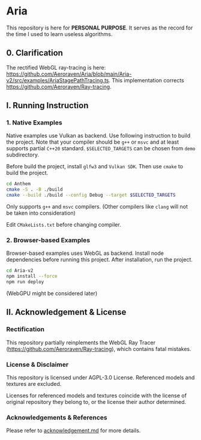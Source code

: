 # Aria

This repository is here for **PERSONAL PURPOSE**. It serves as the record for the time I used to learn useless algorithms.



## 0. Clarification

The rectified WebGL ray-tracing is here: https://github.com/Aeroraven/Aria/blob/main/Aria-v2/src/examples/AriaStagePathTracing.ts. This implementation corrects https://github.com/Aeroraven/Ray-tracing.



## I. Running Instruction

### 1. Native Examples

Native examples use Vulkan as backend. Use following instruction to build the project. Note that your compiler should be `g++` or `msvc` and at least supports partial `C++20` standard. `$SELECTED_TARGETS` can be chosen from `demo` subdirectory.

Before build the project, install `glfw3` and `Vulkan SDK`. Then use `cmake` to build the project.

```bash
cd Anthem
cmake -S . -B ./build
cmake --build ./build --config Debug --target $SELECTED_TARGETS
```

Only supports `g++` and `msvc` compilers. (Other compilers like `clang` will not be taken into consideration)

Edit `CMakeLists.txt` before changing compiler.

### 2. Browser-based Examples

Browser-based examples uses WebGL as backend. Install node dependencies before running this project. After installation, run the project.
```bash
cd Aria-v2
npm install --force
npm run deploy
```

(WebGPU might be considered later)

## II. Acknowledgement & License

### Rectification

This repository partially reinplements the WebGL Ray Tracer (https://github.com/Aeroraven/Ray-tracing), which contains fatal mistakes.

### License & Disclaimer

This repository is licensed under AGPL-3.0 License. Referenced models and textures are excluded.

Licenses for referenced models and textures coincide with the license of original repository they belong to, or the license their author determined.


### Acknowledgements & References

Please refer to [acknowledgement.md](./acknowledgement.md) for more details.